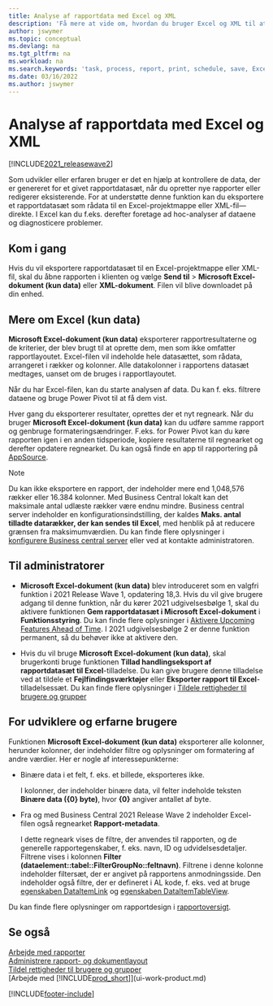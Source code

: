 ```yaml
---
title: Analyse af rapportdata med Excel og XML
description: 'Få mere at vide om, hvordan du bruger Excel og XML til at analysere et rapportdatasæt.'
author: jswymer
ms.topic: conceptual
ms.devlang: na
ms.tgt_pltfrm: na
ms.workload: na
ms.search.keywords: 'task, process, report, print, schedule, save, Excel, PDF, Word, dataset'
ms.date: 03/16/2022
ms.author: jswymer
---
```

# <a name="analyzing-report-data-with-excel-and-xml"></a><a name="analyzing-report-data-with-excel-and-xml"></a><a name="analyzing-report-data-with-excel-and-xml"></a>Analyse af rapportdata med Excel og XML

[!INCLUDE[2021_releasewave2](includes/2021_releasewave2.md)]

Som udvikler eller erfaren bruger er det en hjælp at kontrollere de data, der er genereret for et givet rapportdatasæt, når du opretter nye rapporter eller redigerer eksisterende. For at understøtte denne funktion kan du eksportere et rapportdatasæt som rådata til en Excel-projektmappe eller XML-fil&mdash;direkte. I Excel kan du f.eks. derefter foretage ad hoc-analyser af dataene og diagnosticere problemer.

## <a name="get-started"></a><a name="get-started"></a><a name="get-started"></a>Kom i gang

Hvis du vil eksportere rapportdatasæt til en Excel-projektmappe eller XML-fil, skal du åbne rapporten i klienten og vælge **Send til** > **Microsoft Excel-dokument (kun data)** eller **XML-dokument**. Filen vil blive downloadet på din enhed.

## <a name="more-about-excel-data-only"></a><a name="more-about-excel-data-only"></a><a name="more-about-excel-data-only"></a>Mere om Excel (kun data)

**Microsoft Excel-dokument (kun data)** eksporterer rapportresultaterne og de kriterier, der blev brugt til at oprette dem, men som ikke omfatter rapportlayoutet. Excel-filen vil indeholde hele datasættet, som rådata, arrangeret i rækker og kolonner. Alle datakolonner i rapportens datasæt medtages, uanset om de bruges i rapportlayoutet.

Når du har Excel-filen, kan du starte analysen af data. Du kan f. eks. filtrere dataene og bruge Power Pivot til at få dem vist.

Hver gang du eksporterer resultater, oprettes der et nyt regneark. Når du bruger **Microsoft Excel-dokument (kun data)** kan du udføre samme rapport og genbruge formateringsændringer. F.eks. for Power Pivot kan du køre rapporten igen i en anden tidsperiode, kopiere resultaterne til regnearket og derefter opdatere regnearket. Du kan også finde en app til rapportering på [AppSource](https://appsource.microsoft.com/).

> [!NOTE]
> Du kan ikke eksportere en rapport, der indeholder mere end 1,048,576 rækker eller 16.384 kolonner. Med Business Central lokalt kan det maksimale antal udlæste rækker være endnu mindre. Business central server indeholder en konfigurationsindstilling, der kaldes **Maks. antal tilladte datarækker, der kan sendes til Excel**, med henblik på at reducere grænsen fra maksimumværdien. Du kan finde flere oplysninger i [konfigurere Business central server](/dynamics365/business-central/dev-itpro/administration/configure-server-instance#General) eller ved at kontakte administratoren.

## <a name="for-administrators"></a><a name="for-administrators"></a><a name="for-administrators"></a>Til administratorer

- **Microsoft Excel-dokument (kun data)** blev introduceret som en valgfri funktion i 2021 Release Wave 1, opdatering 18,3. Hvis du vil give brugere adgang til denne funktion, når du kører 2021 udgivelsesbølge 1, skal du aktivere funktionen **Gem rapportdatasæt i Microsoft Excel-dokument** i **Funktionsstyring**. Du kan finde flere oplysninger i [Aktivere Upcoming Features Ahead of Time](/dynamics365/business-central/dev-itpro/administration/feature-management). I 2021 udgivelsesbølge 2 er denne funktion permanent, så du behøver ikke at aktivere den.

- Hvis du vil bruge **Microsoft Excel-dokument (kun data)**, skal brugerkonti bruge funktionen **Tillad handlingseksport af rapportdatasæt til Excel**-tilladelse. Du kan give brugere denne tilladelse ved at tildele et **Fejlfindingsværktøjer** eller **Eksporter rapport til Excel**-tilladelsessæt. Du kan finde flere oplysninger i [Tildele rettigheder til brugere og grupper](ui-define-granular-permissions.md)  

## <a name="for-developers-and-advanced-users"></a><a name="for-developers-and-advanced-users"></a><a name="for-developers-and-advanced-users"></a>For udviklere og erfarne brugere

Funktionen **Microsoft Excel-dokument (kun data)** eksporterer alle kolonner, herunder kolonner, der indeholder filtre og oplysninger om formatering af andre værdier. Her er nogle af interessepunkterne:

- Binære data i et felt, f. eks. et billede, eksporteres ikke.

  I kolonner, der indeholder binære data, vil felter indeholde teksten **Binære data ({0} byte)**, hvor **{0}** angiver antallet af byte.
- Fra og med Business Central 2021 Release Wave 2 indeholder Excel-filen også regnearket **Rapport-metadata**.

  I dette regneark vises de filtre, der anvendes til rapporten, og de generelle rapportegenskaber, f. eks. navn, ID og udvidelsesdetaljer. Filtrene vises i kolonnen **Filter (dataelement::tabel::FilterGroupNo::feltnavn)**. Filtrene i denne kolonne indeholder filtersæt, der er angivet på rapportens anmodningsside. Den indeholder også filtre, der er defineret i AL kode, f. eks. ved at bruge [egenskaben DataItemLink](/dynamics365/business-central/dev-itpro/developer/properties/devenv-dataitemlink-reports-property) og [egenskaben DataItemTableView](/dynamics365/business-central/dev-itpro/developer/properties/devenv-dataitemtableview-property).

Du kan finde flere oplysninger om rapportdesign i [rapportoversigt](/dynamics365/business-central/dev-itpro/developer/devenv-reports).

## <a name="see-also"></a><a name="see-also"></a><a name="see-also"></a>Se også

[Arbejde med rapporter](ui-work-report.md)  
[Administrere rapport- og dokumentlayout](ui-manage-report-layouts.md)  
[Tildel rettigheder til brugere og grupper](ui-define-granular-permissions.md)  
[Arbejde med [!INCLUDE[prod_short](includes/prod_short.md)]](ui-work-product.md)

[!INCLUDE[footer-include](includes/footer-banner.md)]
